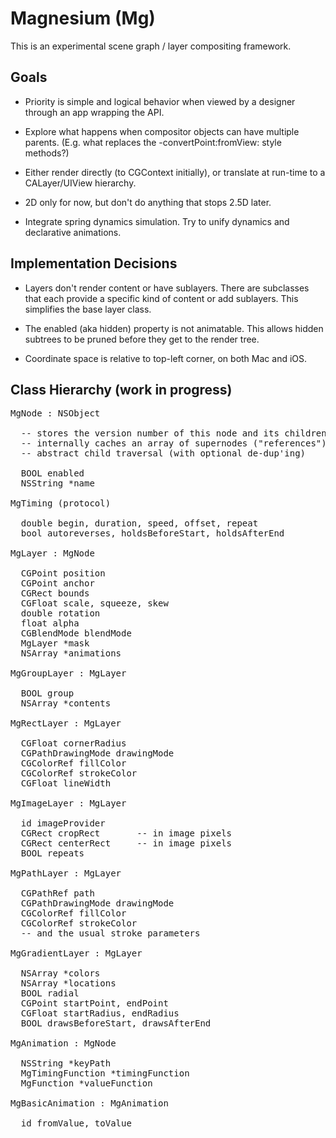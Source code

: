 
# Magnesium (Mg)

This is an experimental scene graph / layer compositing framework.


## Goals

- Priority is simple and logical behavior when viewed by a designer
through an app wrapping the API.

- Explore what happens when compositor objects can have multiple
parents. (E.g. what replaces the -convertPoint:fromView: style
methods?)

- Either render directly (to CGContext initially), or translate at
run-time to a CALayer/UIView hierarchy.

- 2D only for now, but don't do anything that stops 2.5D later.

- Integrate spring dynamics simulation. Try to unify dynamics and
declarative animations.


## Implementation Decisions

- Layers don't render content or have sublayers. There are subclasses
that each provide a specific kind of content or add sublayers. This
simplifies the base layer class.

- The enabled (aka hidden) property is not animatable. This allows
hidden subtrees to be pruned before they get to the render tree.

- Coordinate space is relative to top-left corner, on both Mac and iOS.


## Class Hierarchy (work in progress)

<pre>
MgNode : NSObject

  -- stores the version number of this node and its children
  -- internally caches an array of supernodes ("references")
  -- abstract child traversal (with optional de-dup'ing)

  BOOL enabled
  NSString *name

MgTiming (protocol)

  double begin, duration, speed, offset, repeat
  bool autoreverses, holdsBeforeStart, holdsAfterEnd

MgLayer : MgNode <MgTiming>

  CGPoint position
  CGPoint anchor
  CGRect bounds
  CGFloat scale, squeeze, skew
  double rotation
  float alpha
  CGBlendMode blendMode
  MgLayer *mask
  NSArray<MgAnimation> *animations

MgGroupLayer : MgLayer

  BOOL group
  NSArray<MgLayer> *contents

MgRectLayer : MgLayer

  CGFloat cornerRadius
  CGPathDrawingMode drawingMode
  CGColorRef fillColor
  CGColorRef strokeColor
  CGFloat lineWidth

MgImageLayer : MgLayer

  id<MgImageProvider> imageProvider
  CGRect cropRect		-- in image pixels
  CGRect centerRect		-- in image pixels
  BOOL repeats

MgPathLayer : MgLayer

  CGPathRef path
  CGPathDrawingMode drawingMode
  CGColorRef fillColor
  CGColorRef strokeColor
  -- and the usual stroke parameters

MgGradientLayer : MgLayer

  NSArray<CGColorRef> *colors
  NSArray<NSNumber> *locations
  BOOL radial
  CGPoint startPoint, endPoint
  CGFloat startRadius, endRadius
  BOOL drawsBeforeStart, drawsAfterEnd

MgAnimation : MgNode <MgTiming>

  NSString *keyPath
  MgTimingFunction *timingFunction
  MgFunction *valueFunction

MgBasicAnimation : MgAnimation

  id fromValue, toValue
</pre>

